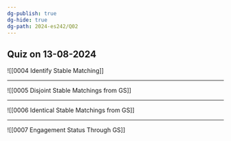 ```yaml
---
dg-publish: true
dg-hide: true
dg-path: 2024-es242/Q02
---
```

## Quiz on 13-08-2024

![[0004 Identify Stable Matching]]

---

![[0005 Disjoint Stable Matchings from GS]]

---

![[0006 Identical Stable Matchings from GS]]

---
![[0007 Engagement Status Through GS]]
